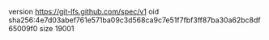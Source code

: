 version https://git-lfs.github.com/spec/v1
oid sha256:4e7d03abef761e571ba09c3d568ca9c7e51f7fbf3ff87ba30a62bc8df65009f0
size 19001
